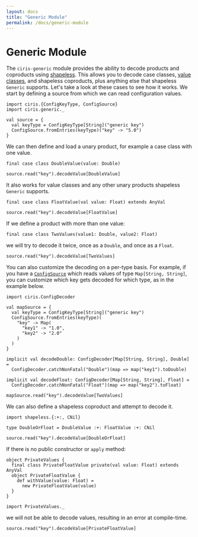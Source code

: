 ```yaml
---
layout: docs
title: "Generic Module"
permalink: /docs/generic-module
---
```


# Generic Module
The `ciris-generic` module provides the ability to decode products and coproducts using [shapeless][shapeless]. This allows you to decode case classes, [value classes](http://docs.scala-lang.org/overviews/core/value-classes.html), and shapeless coproducts, plus anything else that shapeless `Generic` supports. Let's take a look at these cases to see how it works. We start by defining a source from which we can read configuration values.

```tut:silent
import ciris.{ConfigKeyType, ConfigSource}
import ciris.generic._

val source = {
  val keyType = ConfigKeyType[String]("generic key")
  ConfigSource.fromEntries(keyType)("key" -> "5.0")
}
```

We can then define and load a unary product, for example a case class with one value.

```tut:book
final case class DoubleValue(value: Double)

source.read("key").decodeValue[DoubleValue]
```

It also works for value classes and any other unary products shapeless `Generic` supports.

```tut:book
final case class FloatValue(val value: Float) extends AnyVal

source.read("key").decodeValue[FloatValue]
```

If we define a product with more than one value:

```tut:book
final case class TwoValues(value1: Double, value2: Float)
```

we will try to decode it twice, once as a `Double`, and once as a `Float`.

```tut:book
source.read("key").decodeValue[TwoValues]
```

You can also customize the decoding on a per-type basis. For example, if you have a [`ConfigSource`][ConfigSource] which reads values of type `Map[String, String]`, you can customize which key gets decoded for which type, as in the example below.

```tut:book
import ciris.ConfigDecoder

val mapSource = {
  val keyType = ConfigKeyType[String]("generic key")
  ConfigSource.fromEntries(keyType)(
    "key" -> Map(
      "key1" -> "1.0",
      "key2" -> "2.0"
    )
  )
}

implicit val decodeDouble: ConfigDecoder[Map[String, String], Double] =
  ConfigDecoder.catchNonFatal("Double")(map => map("key1").toDouble)

implicit val decodeFloat: ConfigDecoder[Map[String, String], Float] =
  ConfigDecoder.catchNonFatal("Float")(map => map("key2").toFloat)

mapSource.read("key").decodeValue[TwoValues]
```

We can also define a shapeless coproduct and attempt to decode it.

```tut:book
import shapeless.{:+:, CNil}

type DoubleOrFloat = DoubleValue :+: FloatValue :+: CNil

source.read("key").decodeValue[DoubleOrFloat]
```

If there is no public constructor or `apply` method:

```tut:book
object PrivateValues {
  final class PrivateFloatValue private(val value: Float) extends AnyVal
  object PrivateFloatValue {
    def withValue(value: Float) =
      new PrivateFloatValue(value)
  }
}

import PrivateValues._
```

we will not be able to decode values, resulting in an error at compile-time.

```tut:fail:book
source.read("key").decodeValue[PrivateFloatValue]
```

[shapeless]: https://github.com/milessabin/shapeless
[ConfigSource]: /api/ciris/ConfigSource.html
